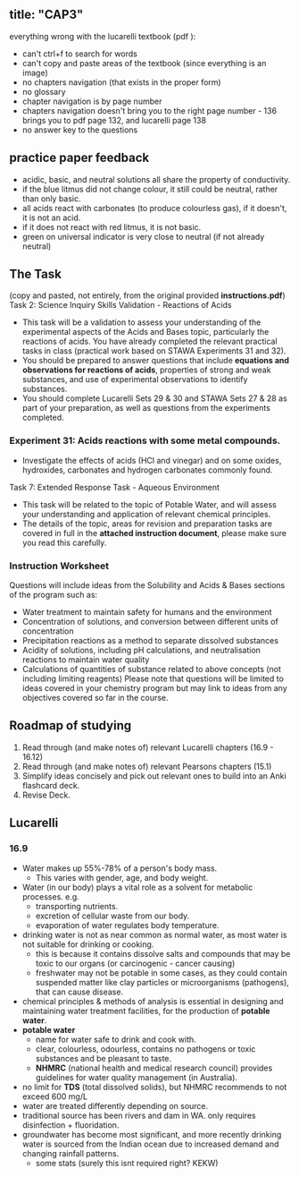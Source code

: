 ## title: "CAP3"

everything wrong with the lucarelli textbook (pdf ):

- can't ctrl+f to search for words
- can't copy and paste areas of the textbook (since everything is an image)
- no chapters navigation (that exists in the proper form)
- no glossary
- chapter navigation is by page number
- chapters navigation doesn't bring you to the right page number - 136 brings you to pdf page 132, and lucarelli page 138
- no answer key to the questions

## practice paper feedback

- acidic, basic, and neutral solutions all share the property of conductivity.
- if the blue litmus did not change colour, it still could be neutral, rather than only basic.
- all acids react with carbonates (to produce colourless gas), if it doesn't, it is not an acid.
- if it does not react with red litmus, it is not basic.
- green on universal indicator is very close to neutral (if not already neutral)

## The Task

(copy and pasted, not entirely, from the original provided **instructions.pdf**)
Task 2: Science Inquiry Skills Validation - Reactions of Acids

- This task will be a validation to assess your understanding of the experimental aspects of the Acids and Bases topic, particularly the reactions of acids. You have already completed the relevant practical tasks in class (practical work based on STAWA Experiments 31 and 32).
- You should be prepared to answer questions that include **equations and observations for reactions of acids**, properties of strong and weak substances, and use of experimental observations to identify substances.
- You should complete Lucarelli Sets 29 & 30 and STAWA Sets 27 & 28 as part of your preparation, as well as questions from the experiments completed.

### Experiment 31: Acids reactions with some metal compounds.

- Investigate the effects of acids (HCl and vinegar) and on some oxides, hydroxides, carbonates and hydrogen carbonates commonly found.

Task 7: Extended Response Task - Aqueous Environment

- This task will be related to the topic of Potable Water, and will assess your understanding and application of relevant chemical principles.
- The details of the topic, areas for revision and preparation tasks are covered in full in the **attached instruction document**, please make sure you read this carefully.

### Instruction Worksheet

Questions will include ideas from the Solubility and Acids & Bases sections of the program such as:

- Water treatment to maintain safety for humans and the environment
- Concentration of solutions, and conversion between different units of concentration
- Precipitation reactions as a method to separate dissolved substances
- Acidity of solutions, including pH calculations, and neutralisation reactions to maintain water quality
- Calculations of quantities of substance related to above concepts (not including limiting reagents) Please note that questions will be limited to ideas covered in your chemistry program but may link to ideas from any objectives covered so far in the course.

## Roadmap of studying

1. Read through (and make notes of) relevant Lucarelli chapters (16.9 - 16.12)
2. Read through (and make notes of) relevant Pearsons chapters (15.1)
3. Simplify ideas concisely and pick out relevant ones to build into an Anki flashcard deck.
4. Revise Deck.

## Lucarelli

### 16.9

- Water makes up 55%-78% of a person's body mass.
  - This varies with gender, age, and body weight.
- Water (in our body) plays a vital role as a solvent for metabolic processes. e.g.
  - transporting nutrients.
  - excretion of cellular waste from our body.
  - evaporation of water regulates body temperature.
- drinking water is not as near common as normal water, as most water is not suitable for drinking or cooking.
  - this is because it contains dissolve salts and compounds that may be toxic to our organs (or carcinogenic - cancer causing)
  - freshwater may not be potable in some cases, as they could contain suspended matter like clay particles or microorganisms (pathogens), that can cause disease.
- chemical principles & methods of analysis is essential in designing and maintaining water treatment facilities, for the production of **potable water**.
- **potable water**
  - name for water safe to drink and cook with.
  - clear, colourless, odourless, contains no pathogens or toxic substances and be pleasant to taste.
  - **NHMRC** (national health and medical research council) provides guidelines for water quality management (in Australia).
- no limit for **TDS** (total dissolved solids), but NHMRC recommends to not exceed 600 mg/L
- water are treated differently depending on source.
- traditional source has been rivers and dam in WA. only requires disinfection + fluoridation.
- groundwater has become most significant, and more recently drinking water is sourced from the Indian ocean due to increased demand and changing rainfall patterns.
  - some stats (surely this isnt required right? KEKW)
